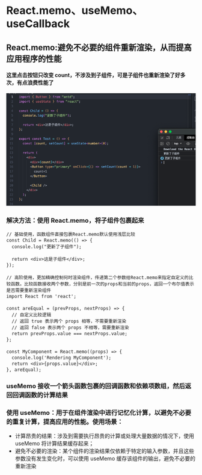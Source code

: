 # React.memo、useMemo、useCallback

## React.memo:避免不必要的组件重新渲染，从而提高应用程序的性能

#### 这里点击按钮只改变 count，不涉及到子组件，可是子组件也重新渲染了好多次，有点浪费性能了

![Alt text](image-1.png)

### 解决方法：使用 React.memo，将子组件包裹起来

```
// 基础使用，函数组件直接包裹React.memo默认使用浅层比较
const Child = React.memo(() => {
  console.log("更新了子组件");

  return <div>这是子组件</div>;
});

// 高阶使用，更加精确控制何时渲染组件，传递第二个参数给React.memo来指定自定义的比较函数。比较函数接收两个参数，分别是前一次的props和当前的props，返回一个布尔值表示是否需要重新渲染组件
import React from 'react';

const areEqual = (prevProps, nextProps) => {
  // 自定义比较逻辑
  // 返回 true 表示两个 props 相等，不需要重新渲染
  // 返回 false 表示两个 props 不相等，需要重新渲染
  return prevProps.value === nextProps.value;
};

const MyComponent = React.memo((props) => {
  console.log('Rendering MyComponent');
  return <div>{props.value}</div>;
}, areEqual);

```

### useMemo 接收一个箭头函数包裹的回调函数和依赖项数组，然后返回回调函数的计算结果

### 使用 useMemo：用于在组件渲染中进行记忆化计算，以避免不必要的重复计算，提高应用的性能。使用场景：

- 计算昂贵的结果：涉及到需要执行昂贵的计算或处理大量数据的情况下，使用 useMemo 将计算结果缓存起来；
- 避免不必要的渲染：某个组件的渲染结果仅依赖于特定的输入参数，并且这些参数没有发生变化时，可以使用 useMemo 缓存该组件的输出，避免不必要的重新渲染
